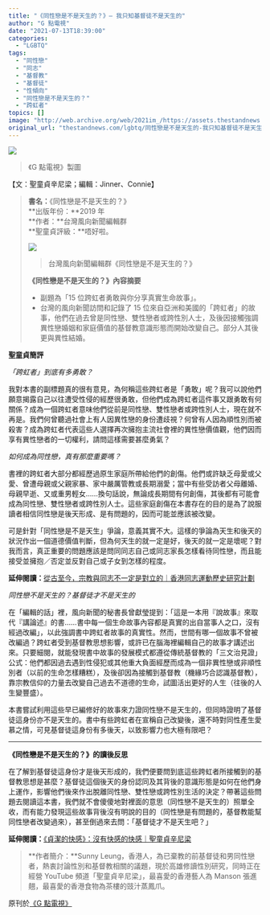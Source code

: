 ```yaml
---
title: "《同性戀是不是天生的？》— 我只知基督徒不是天生的"
author: "G 點電視"
date: "2021-07-13T18:39:00"
categories:
  - "LGBTQ"
tags:
  - "同性戀"
  - "同志"
  - "基督教"
  - "基督徒"
  - "性傾向"
  - "同性戀是不是天生的？"
  - "跨虹者"
topics: []
image: "http://web.archive.org/web/2021im_/https://assets.thestandnews.com/media/photos/47894895857894887.png"
original_url: "thestandnews.com/lgbtq/同性戀是不是天生的-我只知基督徒不是天生的"
---
```

![](http://web.archive.org/web/2021im_/https://assets.thestandnews.com/media/photos/47894895857894887.png)
> 《G 點電視》製圖

【文：聖童貞辛尼梁；編輯：Jinner、Connie】

> **書名：**《同性戀是不是天生的？》  
> **出版年份：**2019 年  
> **作者：**台灣風向新聞編輯群  
> **聖童貞評級：**唔好啦。
> 
> ![](http://web.archive.org/web/2021im_/https://assets.thestandnews.com/media/photos/2546781671467146768241.jpg)
> > 台灣風向新聞編輯群《同性戀是不是天生的？》
> 
> **《同性戀是不是天生的？》內容摘要**
> 
> *   副題為「15 位跨虹者勇敢與你分享真實生命故事」。
> *   台灣的風向新聞訪問和記錄了 15 位來自亞洲和美國的「跨虹者」的故事，他們在過去曾是同性戀、雙性戀者或跨性別人士，及後因接觸強調異性戀婚姻和家庭價值的基督教意識形態而開始改變自己。部分人其後更與異性結婚。

**聖童貞簡評**

_「跨虹者」到底有多勇敢？_

我對本書的副標題真的很有意見，為何稱這些跨虹者是「勇敢」呢？我可以說他們願意揭露自己以往遭受性侵的經歷很勇敢，但他們成為跨虹者這件事又跟勇敢有何關係？成為一個跨虹者意味他們從前是同性戀、雙性戀者或跨性別人士，現在就不再是。我們何曾聽過社會上有人因異性戀的身份遭歧視？何曾有人因為順性別而被殺害？成為跨虹者代表這些人選擇再次擁抱主流社會裡的異性戀價值觀，他們因而享有異性戀者的一切權利，請問這樣需要甚麼勇氣？

_如何成為同性戀，真有那麼重要嗎？_

書裡的跨虹者大部分都經歷過原生家庭所帶給他們的創傷。他們或許缺乏母愛或父愛、曾遭母親或父親家暴、家中嚴厲管教或長期溺愛；當中有些受訪者父母離婚、母親早逝、又或重男輕女……換句話說，無論成長期間有何創傷，其後都有可能會成為同性戀、雙性戀者或跨性別人士。這些家庭創傷在本書存在的目的是為了說服讀者相信同性戀是後天形成、是有問題的，因而可能並應該被改變。

可是針對「同性戀是不是天生」爭論，意義其實不大。這樣的爭論為天生和後天的狀況作出一個道德價值判斷，但為何天生的就一定是好，後天的就一定是壞呢？對我而言，真正重要的問題應該是問同同志自己或同志家長怎樣看待同性戀，而且能接受並擁抱／否定並反對自己或子女到怎樣的程度。

**延伸閱讀：**[從古至今，宗教與同志不一定是對立的｜香港同志運動歷史研究計劃](http://web.archive.org/web/20211229132757/https://gdottv.com/main/archives/16242)

_同性戀不是天生的？基督徒才不是天生的_

在「編輯的話」裡，風向新聞的秘書長曾獻瑩提到：「這是一本用『說故事』來取代『講論述』的書……書中每一個生命故事內容都是真實的出自當事人之口，沒有經過改編」，以此強調書中跨虹者故事的真實性。然而，世間有哪一個故事不曾被改編過？跨虹者受到基督教思想影響，或許已在腦海裡編輯自己的故事才講述出來。只要細閱，就能發現書中故事的發展模式都遵從傳統基督教的「三文治見證」公式：他們都因過去遇到性侵犯或其他重大負面經歷而成為一個非異性戀或非順性別者（以前的生命怎樣糟糕），及後卻因為接觸到基督教（機緣巧合認識基督教），靠宗教信仰的力量去改變自己過去不道德的生命，試圖活出更好的人生（往後的人生變豐盛）。

本書嘗試利用這些早已編修好的故事來力證同性戀不是天生的，但同時證明了基督徒這身份亦不是天生的。書中有些跨虹者在宣稱自己改變後，還不時對同性產生愛慕之情，可見基督徒這身份有多後天，以致影響力也大極有限吧？

* * *

**《同性戀是不是天生的？》的讀後反思**

在了解到基督徒這身份才是後天形成的，我們便要問到底這些跨虹者所接觸到的基督教思想是甚麼？基督徒這個後天的身份認同及其背後的意識形態是如何在他們身上運作，影響他們後來作出脫離同性戀、雙性戀或跨性別生活的決定？帶著這些問題去閱讀這本書，我們就不會傻傻地對裡面的意思（同性戀不是天生的）照單全收，而有能力發現這些故事背後沒有明說的目的（同性戀是有問題的，基督教能幫同性戀者改變過來），甚至倒過來去問：「基督徒才不是天生吧？」

**延伸閱讀：**[《貞潔的快感》：沒有快感的快感｜聖童貞辛尼梁](http://web.archive.org/web/20211229132757/https://gdottv.com/main/archives/24238)

> **作者簡介：**Sunny Leung，香港人，為已棄教的前基督徒和男同性戀者，熱衷討論性別和基督教相關的議題，現於高雄修讀性別研究，同時正在經營 YouTube 頻道「聖童貞辛尼梁」，最喜愛的香港藝人為 Manson 張進翹，最喜愛的香港食物為茶樓的豉汁蒸鳳爪。

原刊於[《G 點電視》](http://web.archive.org/web/20211229132757/https://gdottv.com/main/archives/24923)